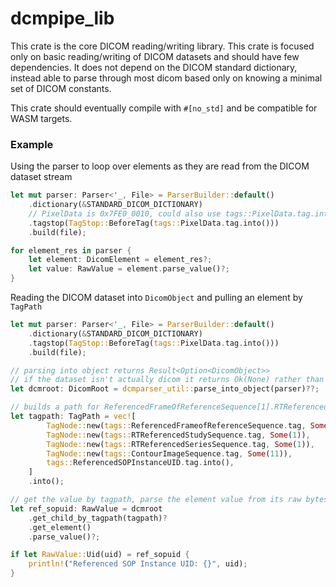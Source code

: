 # dcmpipe_lib #

This crate is the core DICOM reading/writing library. This crate is focused only on basic reading/writing of DICOM
datasets and should have few dependencies. It does not depend on the DICOM standard dictionary, instead able to parse
through most dicom based only on knowing a minimal set of DICOM constants.

This crate should eventually compile with `#[no_std]` and be compatible for WASM targets.

### Example ###

Using the parser to loop over elements as they are read from the DICOM dataset stream
```rust
let mut parser: Parser<'_, File> = ParserBuilder::default()
    .dictionary(&STANDARD_DICOM_DICTIONARY)
    // PixelData is 0x7FE0_0010, could also use tags::PixelData.tag.into()
    .tagstop(TagStop::BeforeTag(tags::PixelData.tag.into()))
    .build(file);

for element_res in parser {
    let element: DicomElement = element_res?;
    let value: RawValue = element.parse_value()?;
}
```

Reading the DICOM dataset into `DicomObject` and pulling an element by `TagPath`
```rust
let mut parser: Parser<'_, File> = ParserBuilder::default()
    .dictionary(&STANDARD_DICOM_DICTIONARY)
    .tagstop(TagStop::BeforeTag(tags::PixelData.tag.into()))
    .build(file);

// parsing into object returns Result<Option<DicomObject>>
// if the dataset isn't actually dicom it returns Ok(None) rather than error
let dcmroot: DicomRoot = dcmparser_util::parse_into_object(parser)??;

// builds a path for ReferencedFrameOfReferenceSequence[1].RTReferencedStudySequence[1].RTReferencedSeriesSequence[1].ContourImageSequence[11].ReferencedSOPInstanceUID
let tagpath: TagPath = vec![
        TagNode::new(tags::ReferencedFrameofReferenceSequence.tag, Some(1)),
        TagNode::new(tags::RTReferencedStudySequence.tag, Some(1)),
        TagNode::new(tags::RTReferencedSeriesSequence.tag, Some(1)),
        TagNode::new(tags::ContourImageSequence.tag, Some(11)),
        tags::ReferencedSOPInstanceUID.tag.into(),
    ]
    .into();

// get the value by tagpath, parse the element value from its raw bytes
let ref_sopuid: RawValue = dcmroot
    .get_child_by_tagpath(tagpath)?
    .get_element()
    .parse_value()?;

if let RawValue::Uid(uid) = ref_sopuid {
    println!("Referenced SOP Instance UID: {}", uid);
}
```